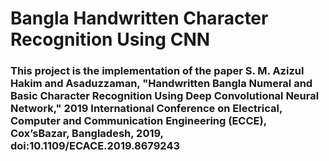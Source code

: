# Bangla Handwritten Character Recognition Using CNN
### This project is the implementation of the paper S. M. Azizul Hakim and Asaduzzaman, "Handwritten Bangla Numeral and Basic Character Recognition Using Deep Convolutional Neural Network," 2019 International Conference on Electrical, Computer and Communication Engineering (ECCE), Cox’sBazar, Bangladesh, 2019, doi:10.1109/ECACE.2019.8679243
